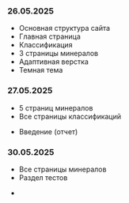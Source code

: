 ### 26.05.2025
- Основная структура сайта
- Главная страница
- Классификация
- 3 страницы минералов
- Адаптивная верстка
- Темная тема

### 27.05.2025
- 5 страниц минералов
- Все страницы классификаций
* Введение (отчет)
### 30.05.2025
- Все страницы минералов
- Раздел тестов

*
